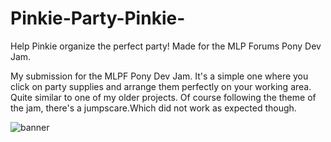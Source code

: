# Pinkie-Party-Pinkie-
Help Pinkie organize the perfect party! Made for the MLP Forums Pony Dev Jam.

My submission for the MLPF Pony Dev Jam. It's a simple one where you click on party supplies and arrange them perfectly on your working area. Quite similar to one of my older projects. Of course following the theme of the jam, there's a jumpscare.Which did not work as expected though.

![banner](https://user-images.githubusercontent.com/79471824/184543075-137b2e65-b559-4ca2-a9e7-112ff0a34522.png)
